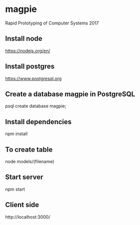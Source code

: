 # magpie
Rapid Prototyping of Computer Systems 2017

## Install node
https://nodejs.org/en/

## Install postgres
https://www.postgresql.org

## Create a database magpie in PostgreSQL
psql
create database magpie;

## Install dependencies
npm install

## To create table
node models/(filename)

## Start server
npm start

## Client side 
http://localhost:3000/
